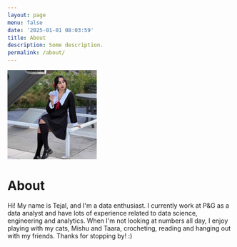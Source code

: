 ```yaml
---
layout: page
menu: false
date: '2025-01-01 08:03:59'
title: About
description: Some description.
permalink: /about/
---
```


<img class="img-rounded" src="assets/img/IMG_20240722_162835_870.jpg" alt="malyshka" width="200">

# About

Hi! My name is Tejal, and I'm a data enthusiast. I currently work at P&G as a data analyst and have lots of experience related to data science, engineering and analytics. When I'm not looking at numbers all day, I enjoy playing with my cats, Mishu and Taara, crocheting, reading and hanging out with my friends. Thanks for stopping by! :)

